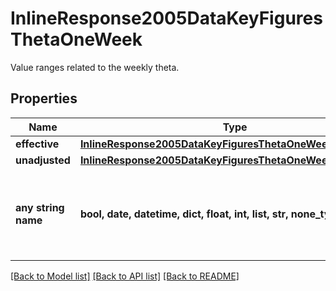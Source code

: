 # InlineResponse2005DataKeyFiguresThetaOneWeek

Value ranges related to the weekly theta.

## Properties
Name | Type | Description | Notes
------------ | ------------- | ------------- | -------------
**effective** | [**InlineResponse2005DataKeyFiguresThetaOneWeekEffective**](InlineResponse2005DataKeyFiguresThetaOneWeekEffective.md) |  | [optional] 
**unadjusted** | [**InlineResponse2005DataKeyFiguresThetaOneWeekUnadjusted**](InlineResponse2005DataKeyFiguresThetaOneWeekUnadjusted.md) |  | [optional] 
**any string name** | **bool, date, datetime, dict, float, int, list, str, none_type** | any string name can be used but the value must be the correct type | [optional]

[[Back to Model list]](../README.md#documentation-for-models) [[Back to API list]](../README.md#documentation-for-api-endpoints) [[Back to README]](../README.md)


